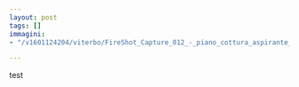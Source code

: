 ```yaml
---
layout: post
tags: []
immagini:
- "/v1601124204/viterbo/FireShot_Capture_012_-_piano_cottura_aspirante_-_Google_Search_-_www.google.com_k4rztn.png"

---
```

test
